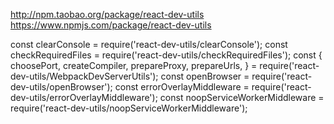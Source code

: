 http://npm.taobao.org/package/react-dev-utils
https://www.npmjs.com/package/react-dev-utils

const clearConsole = require('react-dev-utils/clearConsole');
const checkRequiredFiles = require('react-dev-utils/checkRequiredFiles');
const {
  choosePort,
  createCompiler,
  prepareProxy,
  prepareUrls,
} = require('react-dev-utils/WebpackDevServerUtils');
const openBrowser = require('react-dev-utils/openBrowser');
const errorOverlayMiddleware = require('react-dev-utils/errorOverlayMiddleware');
const noopServiceWorkerMiddleware = require('react-dev-utils/noopServiceWorkerMiddleware');